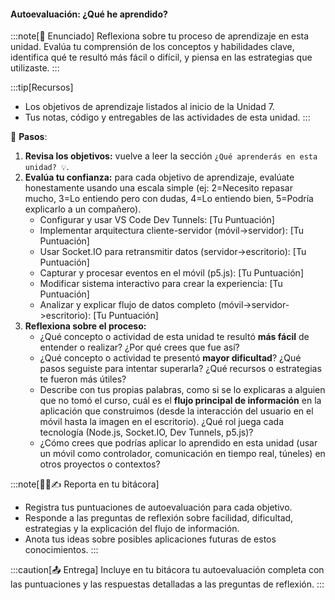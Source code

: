 #### Autoevaluación: ¿Qué he aprendido?

:::note[🎯 Enunciado]
Reflexiona sobre tu proceso de aprendizaje en esta unidad. Evalúa tu comprensión de los conceptos y habilidades clave, identifica qué te resultó más fácil o difícil, y piensa en las estrategias que utilizaste.
:::

:::tip[Recursos]
*   Los objetivos de aprendizaje listados al inicio de la Unidad 7.
*   Tus notas, código y entregables de las actividades de esta unidad.
:::

👣 **Pasos**:

1.  **Revisa los objetivos:** vuelve a leer la sección `¿Qué aprenderás en esta unidad? 💡`.
2.  **Evalúa tu confianza:** para cada objetivo de aprendizaje, evalúate honestamente usando una escala simple (ej: 2=Necesito repasar mucho, 3=Lo entiendo pero con dudas, 4=Lo entiendo bien, 5=Podría explicarlo a un compañero).
    *   Configurar y usar VS Code Dev Tunnels: \[Tu Puntuación]
    *   Implementar arquitectura cliente-servidor (móvil->servidor): \[Tu Puntuación]
    *   Usar Socket.IO para retransmitir datos (servidor->escritorio): \[Tu Puntuación]
    *   Capturar y procesar eventos en el móvil (p5.js): \[Tu Puntuación]
    *   Modificar sistema interactivo para crear la experiencia: \[Tu Puntuación]
    *   Analizar y explicar flujo de datos completo (móvil->servidor->escritorio): \[Tu Puntuación]
3.  **Reflexiona sobre el proceso:**
    *   ¿Qué concepto o actividad de esta unidad te resultó **más fácil** de entender o realizar? ¿Por qué crees que fue así?
    *   ¿Qué concepto o actividad te presentó **mayor dificultad**? ¿Qué pasos seguiste para intentar superarla? ¿Qué recursos o estrategias te fueron más útiles?
    *   Describe con tus propias palabras, como si se lo explicaras a alguien que no tomó el curso, cuál es el **flujo principal de información** en la aplicación que construimos (desde la interacción del usuario en el móvil hasta la imagen en el escritorio). ¿Qué rol juega cada tecnología (Node.js, Socket.IO, Dev Tunnels, p5.js)?
    *   ¿Cómo crees que podrías aplicar lo aprendido en esta unidad (usar un móvil como controlador, comunicación en tiempo real, túneles) en otros proyectos o contextos?

:::note[🧐🧪✍️ Reporta en tu bitácora]
*   Registra tus puntuaciones de autoevaluación para cada objetivo.
*   Responde a las preguntas de reflexión sobre facilidad, dificultad, estrategias y la explicación del flujo de información.
*   Anota tus ideas sobre posibles aplicaciones futuras de estos conocimientos.
:::

:::caution[📤 Entrega]
Incluye en tu bitácora tu autoevaluación completa con las puntuaciones y las respuestas detalladas a las preguntas de reflexión.
:::
